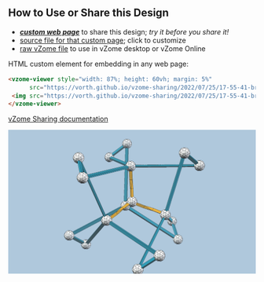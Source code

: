 
## How to Use or Share this Design

 - [***custom web page***][post] to share this design; *try it before you share it!*
 - [source file for that custom page][source]; click to customize
 - [raw vZome file][raw] to use in vZome desktop or vZome Online
 
 HTML custom element for embedding in any web page:
 ```html
<vzome-viewer style="width: 87%; height: 60vh; margin: 5%"
       src="https://vorth.github.io/vzome-sharing/2022/07/25/17-55-41-brian-halls-four-way-helicopter/brian-halls-four-way-helicopter.vZome" >
  <img src="https://vorth.github.io/vzome-sharing/2022/07/25/17-55-41-brian-halls-four-way-helicopter/brian-halls-four-way-helicopter.png" />
</vzome-viewer>
 ```

[vZome Sharing documentation](https://vzome.github.io/vzome/sharing.html#how-it-works)

![Image](<brian-halls-four-way-helicopter.png>)


[post]: <https://vorth.github.io/vzome-sharing/2022/07/25/brian-halls-four-way-helicopter-17-55-41.html>
[source]: <https://github.com/vorth/vzome-sharing/edit/main/_posts/2022-07-25-brian-halls-four-way-helicopter-17-55-41.md>
[raw]: <https://raw.githubusercontent.com/vorth/vzome-sharing/main/2022/07/25/17-55-41-brian-halls-four-way-helicopter/brian-halls-four-way-helicopter.vZome>